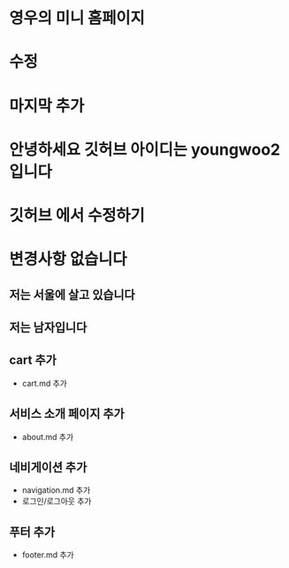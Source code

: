 # 영우의 미니 홈페이지
# 수정
# 마지막 추가
# 안녕하세요 깃허브 아이디는 youngwoo2 입니다
# 깃허브 에서 수정하기
# 변경사항 없습니다
## 저는 서울에 살고 있습니다
## 저는 남자입니다

## cart 추가
- cart.md 추가
## 서비스 소개 페이지 추가
- about.md 추가
## 네비게이션 추가
- navigation.md 추가
- 로그인/로그아웃 추가

## 푸터 추가
- footer.md 추가